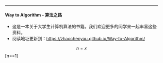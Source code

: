 ----------
#### Way to Algorithm - 算法之路

* 这是一本关于大学生计算机算法的书籍。我们欢迎更多的同学来一起丰富这些资料。
* 阅读地址更新到：https://zhaochenyou.github.io/Way-to-Algorithm/


$$n=x$$
\[n==1\]
